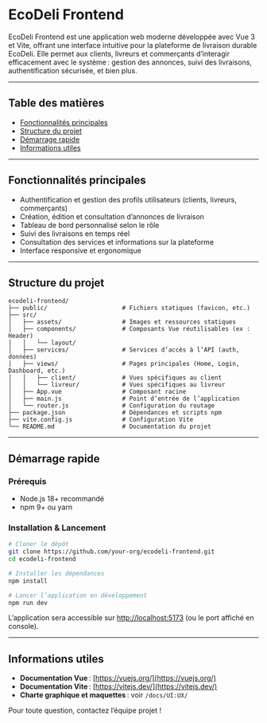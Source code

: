 # EcoDeli Frontend

EcoDeli Frontend est une application web moderne développée avec Vue 3 et Vite, offrant une interface intuitive pour la plateforme de livraison durable EcoDeli. Elle permet aux clients, livreurs et commerçants d’interagir efficacement avec le système : gestion des annonces, suivi des livraisons, authentification sécurisée, et bien plus.

---

## Table des matières

- [Fonctionnalités principales](#fonctionnalités-principales)
- [Structure du projet](#structure-du-projet)
- [Démarrage rapide](#démarrage-rapide)
- [Informations utiles](#informations-utiles)

---

## Fonctionnalités principales

- Authentification et gestion des profils utilisateurs (clients, livreurs, commerçants)
- Création, édition et consultation d’annonces de livraison
- Tableau de bord personnalisé selon le rôle
- Suivi des livraisons en temps réel
- Consultation des services et informations sur la plateforme
- Interface responsive et ergonomique

---

## Structure du projet

```
ecodeli-frontend/
├── public/                     # Fichiers statiques (favicon, etc.)
├── src/
│   ├── assets/                 # Images et ressources statiques
│   ├── components/             # Composants Vue réutilisables (ex : Header)
│   │   └── layout/
│   ├── services/               # Services d’accès à l’API (auth, données)
│   ├── views/                  # Pages principales (Home, Login, Dashboard, etc.)
│   │   ├── client/             # Vues spécifiques au client
│   │   └── livreur/            # Vues spécifiques au livreur
│   ├── App.vue                 # Composant racine
│   ├── main.js                 # Point d’entrée de l’application
│   └── router.js               # Configuration du routage
├── package.json                # Dépendances et scripts npm
├── vite.config.js              # Configuration Vite
└── README.md                   # Documentation du projet
```

---

## Démarrage rapide

### Prérequis

- Node.js 18+ recommandé
- npm 9+ ou yarn

### Installation & Lancement

```bash
# Cloner le dépôt
git clone https://github.com/your-org/ecodeli-frontend.git
cd ecodeli-frontend

# Installer les dépendances
npm install

# Lancer l’application en développement
npm run dev
```

L’application sera accessible sur [http://localhost:5173](http://localhost:5173) (ou le port affiché en console).

---

## Informations utiles

- **Documentation Vue** : [https://vuejs.org/](https://vuejs.org/)
- **Documentation Vite** : [https://vitejs.dev/](https://vitejs.dev/)
- **Charte graphique et maquettes** : voir `/docs/UI:UX/`

Pour toute question, contactez l’équipe projet !
